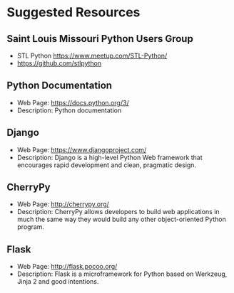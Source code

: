 # Suggested Resources

## Saint Louis Missouri Python Users Group
* STL Python https://www.meetup.com/STL-Python/
* https://github.com/stlpython

## Python Documentation
* Web Page: https://docs.python.org/3/
* Description: Python documentation

## Django
* Web Page: https://www.djangoproject.com/
* Description: Django is a high-level Python Web framework that encourages rapid development and clean, pragmatic design.

## CherryPy
* Web Page: http://cherrypy.org/
* Description: CherryPy allows developers to build web applications in much the same way they would build any other object-oriented Python program. 

## Flask
* Web Page: http://flask.pocoo.org/
* Description: Flask is a microframework for Python based on Werkzeug, Jinja 2 and good intentions.
